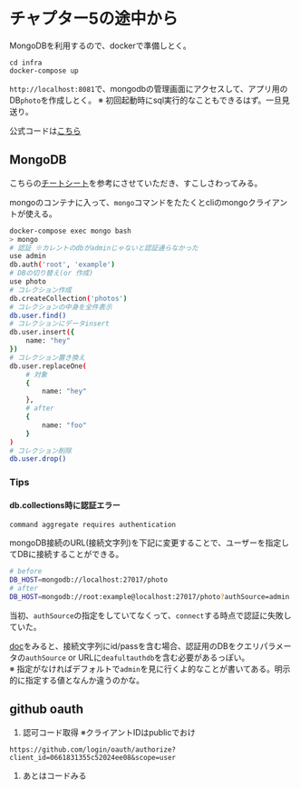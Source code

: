 # チャプター5の途中から

MongoDBを利用するので、dockerで準備しとく。

```
cd infra
docker-compose up 
```

`http://localhost:8081`で、mongodbの管理画面にアクセスして、アプリ用のDB`photo`を作成しとく。 
※ 初回起動時にsql実行的なこともできるはず。一旦見送り。

公式コードは[こちら](https://github.com/MoonHighway/learning-graphql)

## MongoDB

こちらの[チートシート](https://qiita.com/morrr/items/8bcb5b0fc643267d6bcf)を参考にさせていただき、すこしさわってみる。

mongoのコンテナに入って、`mongo`コマンドをたたくとcliのmongoクライアントが使える。

```sh
docker-compose exec mongo bash
> mongo
# 認証 ※カレントのdbがadminじゃないと認証通らなかった
use admin
db.auth('root', 'example')
# DBの切り替え(or 作成)
use photo
# コレクション作成
db.createCollection('photos')
# コレクションの中身を全件表示
db.user.find()
# コレクションにデータinsert
db.user.insert({
	name: "hey"
})
# コレクション置き換え
db.user.replaceOne(
	# 対象
	{
		name: "hey"
	},
	# after
	{
		name: "foo"
	}
)
# コレクション削除
db.user.drop()
```

### Tips

#### db.collections時に認証エラー

```
command aggregate requires authentication
```

mongoDB接続のURL(接続文字列)を下記に変更することで、ユーザーを指定してDBに接続することができる。  

```sh
# before
DB_HOST=mongodb://localhost:27017/photo
# after
DB_HOST=mongodb://root:example@localhost:27017/photo?authSource=admin
```

当初、`authSource`の指定をしていてなくって、`connect`する時点で認証に失敗していた。  

[doc](https://docs.mongodb.com/manual/reference/connection-string/)をみると、接続文字列にid/passを含む場合、認証用のDBをクエリパラメータの`authSource` or URLに`deafultauthdb`を含む必要があるっぽい。  
※ 指定がなければデフォルトで`admin`を見に行くよ的なことが書いてある。明示的に指定する値となんか違うのかな。


## github oauth

1. 認可コード取得
※クライアントIDはpublicでおけ

```
https://github.com/login/oauth/authorize?client_id=0661831355c52024ee08&scope=user
```

1. あとはコードみる